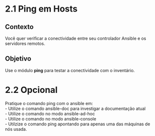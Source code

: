 # 2.1 Ping em Hosts

## Contexto
Você quer verificar a conectividade entre seu controlador Ansible e os servidores remotos.

## Objetivo
Use o módulo **ping** para testar a conectividade com o inventário.

# 2.2 Opcional
Pratique o comando ping com o ansible em:  
    - Utilize o comando ansible-doc para investigar a documentação atual  
    - Utilize o comando no modo ansible-ad-hoc  
    - Utilize o comando no modo ansible-console  
    - Utilzize o comando ping apontando para apenas uma das máquinas de nós usada.  
